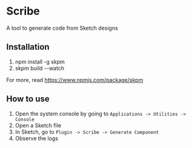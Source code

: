 # Scribe
A tool to generate code from Sketch designs

## Installation
1. npm install -g skpm
2. skpm build --watch

For more, read https://www.npmjs.com/package/skpm

## How to use
1. Open the system console by going to `Applications -> Utilities -> Console`
2. Open a Sketch file
3. In Sketch, go to `Plugin -> Scribe -> Generate Component`
4. Observe the logs

